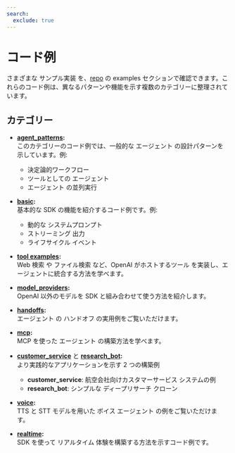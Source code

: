 ```yaml
---
search:
  exclude: true
---
```

# コード例

さまざまな サンプル実装 を、[repo](https://github.com/openai/openai-agents-python/tree/main/examples) の examples セクションで確認できます。これらのコード例は、異なるパターンや機能を示す複数のカテゴリーに整理されています。


## カテゴリー

- **[agent_patterns](https://github.com/openai/openai-agents-python/tree/main/examples/agent_patterns):**  
  このカテゴリーのコード例では、一般的な エージェント の設計パターンを示しています。例:

    - 決定論的ワークフロー  
    - ツールとしての エージェント  
    - エージェント の並列実行  

- **[basic](https://github.com/openai/openai-agents-python/tree/main/examples/basic):**  
  基本的な SDK の機能を紹介するコード例です。例:

    - 動的な システムプロンプト  
    - ストリーミング 出力  
    - ライフサイクル イベント  

- **[tool examples](https://github.com/openai/openai-agents-python/tree/main/examples/tools):**  
  Web 検索 や ファイル検索 など、OpenAI がホストするツール を実装し、エージェントに統合する方法を学べます。

- **[model_providers](https://github.com/openai/openai-agents-python/tree/main/examples/model_providers):**  
  OpenAI 以外のモデルを SDK と組み合わせて使う方法を紹介します。

- **[handoffs](https://github.com/openai/openai-agents-python/tree/main/examples/handoffs):**  
  エージェント の ハンドオフ の実用例をご覧いただけます。

- **[mcp](https://github.com/openai/openai-agents-python/tree/main/examples/mcp):**  
  MCP を使った エージェント の構築方法を学べます。

- **[customer_service](https://github.com/openai/openai-agents-python/tree/main/examples/customer_service)** と **[research_bot](https://github.com/openai/openai-agents-python/tree/main/examples/research_bot):**  
  より実践的なアプリケーションを示す 2 つの構築例

    - **customer_service**: 航空会社向けカスタマーサービス システムの例  
    - **research_bot**: シンプルな ディープリサーチ クローン  

- **[voice](https://github.com/openai/openai-agents-python/tree/main/examples/voice):**  
  TTS と STT モデルを用いた ボイス エージェント の例をご覧いただけます。

- **[realtime](https://github.com/openai/openai-agents-python/tree/main/examples/realtime):**  
  SDK を使って リアルタイム 体験を構築する方法を示すコード例です。